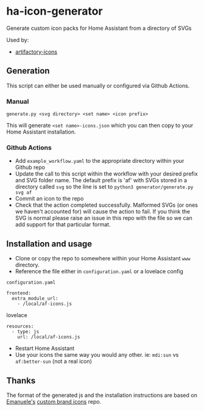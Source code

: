 # ha-icon-generator

Generate custom icon packs for Home Assistant from a directory of SVGs

Used by:

* [artifactory-icons](https://github.com/Perth-Artifactory/artifactory-icons)

## Generation

This script can either be used manually or configured via Github Actions.

### Manual

`generate.py <svg directory> <set name> <icon prefix>`

This will generate `<set name>-icons.json` which you can then copy to your Home Assistant installation.

### Github Actions

* Add `example_workflow.yaml` to the appropriate directory within your Github repo
* Update the call to this script within the workflow with your desired prefix and SVG folder name. The default prefix is 'af' with SVGs stored in a directory called `svg` so the line is set to `python3 generator/generate.py svg af`
* Commit an icon to the repo
* Check that the action completed successfully. Malformed SVGs (or ones we haven't accounted for) will cause the action to fail. If you think the SVG is normal please raise an issue in this repo with the file so we can add support for that particular format.

## Installation and usage

* Clone or copy the repo to somewhere within your Home Assistant `www` directory.
* Reference the file either in `configuration.yaml` or a lovelace config

`configuration.yaml`
```
frontend:
  extra_module_url:
    - /local/af-icons.js
```

lovelace
```
resources:
  - type: js
    url: /local/af-icons.js
```

* Restart Home Assistant
* Use your icons the same way you would any other. ie: `mdi:sun` vs `af:better-sun` (not a real icon)

## Thanks

The format of the generated js and the installation instructions are based on [Emanuele's](https://github.com/elax46/) [custom brand icons](https://github.com/elax46/custom-brand-icons/) repo.
